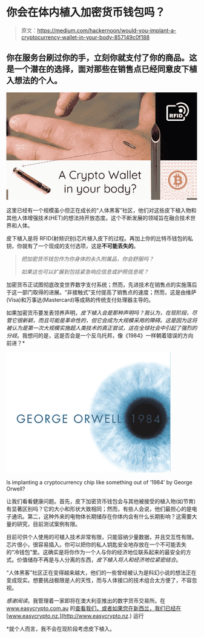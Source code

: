 # 你会在体内植入加密货币钱包吗？

> 原文：<https://medium.com/hackernoon/would-you-implant-a-cryptocurrency-wallet-in-your-body-857149c0f188>

## 你在服务台刷过你的手，立刻你就支付了你的商品。这是一个潜在的选择，面对那些在销售点已经同意皮下植入想法的个人。

![](img/ba317952ad6b43fe3d81067223ff8d5f.png)

这里已经有一个规模虽小但正在成长的“人体黑客”社区，他们对这些皮下植入物和其他人体增强技术(HET)的想法持开放态度。这个不断发展的领域旨在融合技术世界和人体。

皮下植入是将 RFID(射频识别)芯片植入皮下的过程。再加上你的比特币钱包的私钥，你就有了一个现成的支付选项，这是**不可能丢失的**。

> *把加密货币钱包作为你身体的永久附属品，你会舒服吗？*
> 
> *如果这也可以扩展到包括紧急响应信息或护照信息呢？*

加密货币正试图彻底改变世界数字支付系统；然而，先进技术在销售点的实施落后于这一部门取得的进展。“非接触式”支付提高了销售点的速度；然而，这是由维萨(Visa)和万事达(Mastercard)等成熟的传统支付处理器主导的。

如果加密货币要发表领养声明，*皮下植入会是那种声明吗？我认为，在现阶段，尽管它很新颖，而且可能是革命性的，但它会成为大规模采用的障碍。这是因为这将被认为是第一次大规模实施超人类技术的真正尝试，这在全球社会中引起了强烈的分歧*。我想问的是，这是否会是一个反乌托邦，像《1984》一样朝着错误的方向前进？*

![](img/325b0087060476646f0dd40490adcf9b.png)

Is implanting a cryptocurrency chip like something out of ‘1984’ by George Orwell?

让我们看看健康问题。首先，皮下加密货币钱包会与其他被接受的植入物(如节育)有显著区别吗？它的大小和形状大致相同；然而，有些人会说，他们最担心的是电子通讯。第二，这种外来的电物体长期储存在你体内会有什么长期影响？这需要大量的研究，目前测试案例有限。

目前可供个人使用的可植入技术非常有限，只能容纳少量数据，并且交互性有限。芯片很小，很容易插入。你可以把你的私人钥匙安全地存放在一个不可能丢失的“冷钱包”里。这确实是将你作为一个人与你的经济地位联系起来的最安全的方式。价值储存不再是与人分离的东西，*皮下植入将人和经济地位紧密结合*。

“人体黑客”社区正在变得越来越大，他们的一些曾经被认为是科幻小说的想法正在变成现实。想要挑战极限是人的天性，而与人体接口的技术组合太方便了，不容忽视。

*感谢阅读*。我管理着一家即将在澳大利亚推出的数字货币交易所。在 www.easycrypto.com.au 的[查看我们，或者如果您在新西兰，我们已经在](http://www.easycrypto.com.au) [www.easycrypto.nz.](http://www.easycrypto.nz.) 运行

*就个人而言，我不会在现阶段考虑皮下植入。
